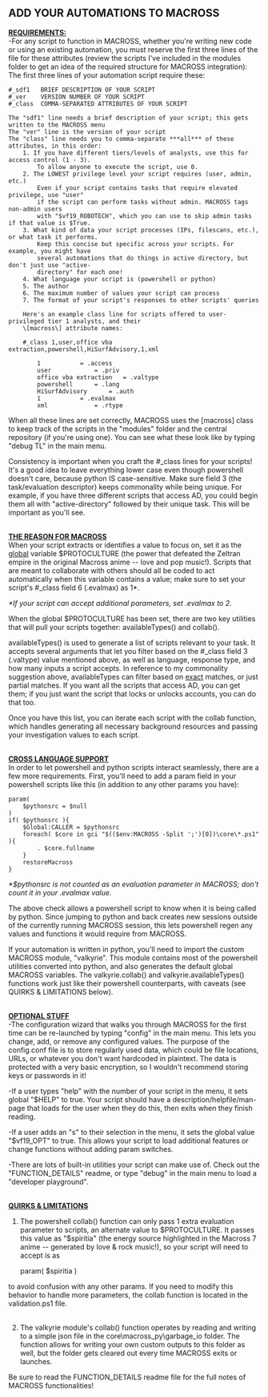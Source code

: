 ## ADD YOUR AUTOMATIONS TO MACROSS

<b><u>REQUIREMENTS:</u></b><br>
-For any script to function in MACROSS, whether you're writing new code or using an existing automation, you must reserve the first three lines of the file for these attributes (review the scripts I've included in the modules folder to get an idea of the required structure for MACROSS integration):
<br>
The first three lines of your automation script require these:<br>

	#_sdf1   BRIEF DESCRIPTION OF YOUR SCRIPT
	#_ver    VERSION NUMBER OF YOUR SCRIPT
	#_class  COMMA-SEPARATED ATTRIBUTES OF YOUR SCRIPT

	The "sdf1" line needs a brief description of your script; this gets written to the MACROSS menu
	The "ver" line is the version of your script
	The "class" line needs you to comma-separate ***all*** of these attributes, in this order:
		1. If you have different tiers/levels of analysts, use this for access control (1 - 3).
			To allow anyone to execute the script, use 0.
		2. The LOWEST privilege level your script requires (user, admin, etc.)
			Even if your script contains tasks that require elevated privilege, use "user"
			if the script can perform tasks without admin. MACROSS tags non-admin users 
   			with "$vf19_ROBOTECH", which you can use to skip admin tasks if that value is $True.
		3. What kind of data your script processes (IPs, filescans, etc.), or what task it performs.
  			Keep this concise but specific across your scripts. For example, you might have
     		several automations that do things in active directory, but don't just use "active-
			directory" for each one!
		4. What language your script is (powershell or python)
		5. The author
		6. The maximum number of values your script can process
		7. The format of your script's responses to other scripts' queries

		Here's an example class line for scripts offered to user-privileged tier 1 analysts, and their
  		\[macross\] attribute names:
		
		#_class 1,user,office vba extraction,powershell,HiSurfAdvisory,1,xml

			1 			= .access
			user			= .priv
			office vba extraction 	= .valtype
			powershell 		= .lang
			HiSurfAdvisory 		= .auth
			1 			= .evalmax
			xml 			= .rtype

When all these lines are set correctly, MACROSS uses the \[macross\] class to keep track of the scripts in the "modules" folder and the central repository (if you're using one). You can see what these look like by typing "debug TL" in the main menu.

Consistency is important when you craft the #_class lines for your scripts! It's a good idea to leave everything lower case even though powershell doesn't care, because python IS case-sensitive. Make sure field 3 (the task/evaluation descriptor) keeps commonality while being unique. For example, if you have three different scripts that access AD, you could begin them all with "active-directory" followed by their unique task. This will be important as you'll see.<br><br>

<b><u>THE REASON FOR MACROSS</u></b><br>
When your script extracts or identifies a value to focus on, set it as the <u>global</u> variable $PROTOCULTURE (the power that defeated the Zeltran empire in the original Macross anime -- love and pop music!). Scripts that are meant to collaborate with others should all be coded to act automatically when this variable contains a value; make sure to set your script's #_class field 6 (.evalmax) as 1*.

<i>*If your script can accept additional parameters, set .evalmax to 2.</i>

When the global $PROTOCULTURE has been set, there are two key utilities that will pull your scripts together: availableTypes() and collab().<br>

availableTypes() is used to generate a list of scripts relevant to your task. It accepts several arguments that let you filter based on the #_class field 3 (.valtype) value mentioned above, as well as language, response type, and how many inputs a script accepts. In reference to my commonality suggestion above, availableTypes can filter based on <u>exact</u> matches, or just partial matches. If you want all the scripts that access AD, you can get them; if you just want the script that locks or unlocks accounts, you can do that too.

Once you have this list, you can iterate each script with the collab function, which handles generating all necessary background resources and passing your investigation values to each script.<br><br>

<b><u>CROSS LANGUAGE SUPPORT</u></b><br>
In order to let powershell and python scripts interact seamlessly, there are a few more requirements. First, you'll need to add a param field in your powershell scripts like this (in addition to any other params you have):

	param(
    	$pythonsrc = $null
	)
	if( $pythonsrc ){
		$Global:CALLER = $pythonsrc
		foreach( $core in gci "$(($env:MACROSS -Split ';')[0])\core\*.ps1" ){ 
			. $core.fullname 
		}
		restoreMacross
	}

<i>*$pythonsrc is not counted as an evaluation parameter in MACROSS; don't count it in your .evalmax value.</i>

The above check allows a powershell script to know when it is being called by python. Since jumping to python and back creates new sessions outside of the currently running MACROSS session, this lets powershell regen any values and functions it would require from MACROSS.

If your automation is written in python, you'll need to import the custom MACROSS module, "valkyrie". This module contains most of the powershell utilities converted into python, and also generates the default global MACROSS variables. The valkyrie.collab() and valkyrie.availableTypes() functions work just like their powershell counterparts, with caveats (see QUIRKS & LIMITATIONS below).<br><br>


<b><u>OPTIONAL STUFF</u></b><br>
-The configuration wizard that walks you through MACROSS for the first time can be re-launched by typing "config" in the main menu. This lets you change, add, or remove any configured values. The purpose of the config.conf file is to store regularly used data, which could be file locations, URLs, or whatever you don't want hardcoded in plaintext. The data is protected with a very basic encryption, so I wouldn't recommend storing keys or passwords in it!<br>

-If a user types "help" with the number of your script in the menu, it sets global "$HELP" to true. Your script should have a description/helpfile/man-page that loads for the user when they do this, then exits when they finish reading.<br>

-If a user adds an "s" to their selection in the menu, it sets the global value "$vf19_OPT" to true. This allows your script to load additional features or change functions without adding param switches.<br>

-There are lots of built-in utilities your script can make use of. Check out the "FUNCTION_DETAILS" readme, or type "debug" in the main menu to load a "developer playground".<br><br>


<b><u>QUIRKS & LIMITATIONS</u></b><br>
1. The powershell collab() function can only pass 1 extra evaluation parameter to scripts, an alternate value to $PROTOCULTURE. It passes this value as "$spiritia" (the energy source highlighted in the Macross 7 anime -- generated by love & rock music!), so your script will need to accept is as<br>

	param( $spiritia )

to avoid confusion with any other params. If you need to modify this behavior to handle more parameters, the collab function is located in the validation.ps1 file.<br><br>

2. The valkyrie module's collab() function operates by reading and writing to a simple json file in the core\macross_py\garbage_io folder. The function allows for writing your own custom outputs to this folder as well, but the folder gets cleared out every time MACROSS exits or launches.


Be sure to read the FUNCTION_DETAILS readme file for the full notes of MACROSS functionalities!
